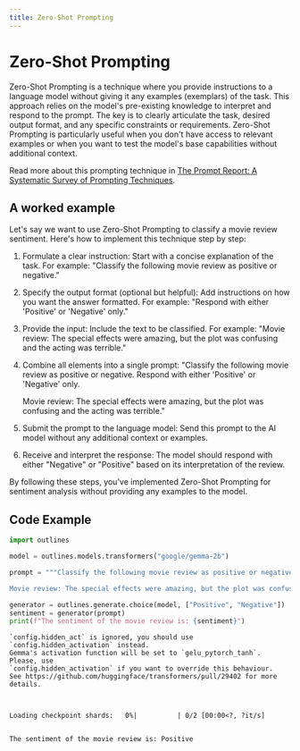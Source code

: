 ```yaml
---
title: Zero-Shot Prompting
---
```


# Zero-Shot Prompting


Zero-Shot Prompting is a technique where you provide instructions to a language model without giving it any examples (exemplars) of the task. This approach relies on the model's pre-existing knowledge to interpret and respond to the prompt. The key is to clearly articulate the task, desired output format, and any specific constraints or requirements. Zero-Shot Prompting is particularly useful when you don't have access to relevant examples or when you want to test the model's base capabilities without additional context.

Read more about this prompting technique in [The Prompt Report: A Systematic Survey of Prompting Techniques](https://arxiv.org/abs/2406.06608).

## A worked example


Let's say we want to use Zero-Shot Prompting to classify a movie review sentiment. Here's how to implement this technique step by step:

1. Formulate a clear instruction:
   Start with a concise explanation of the task. For example:
   "Classify the following movie review as positive or negative."

2. Specify the output format (optional but helpful):
   Add instructions on how you want the answer formatted. For example:
   "Respond with either 'Positive' or 'Negative' only."

3. Provide the input:
   Include the text to be classified. For example:
   "Movie review: The special effects were amazing, but the plot was confusing and the acting was terrible."

4. Combine all elements into a single prompt:
   "Classify the following movie review as positive or negative. Respond with either 'Positive' or 'Negative' only.

   Movie review: The special effects were amazing, but the plot was confusing and the acting was terrible."

5. Submit the prompt to the language model:
   Send this prompt to the AI model without any additional context or examples.

6. Receive and interpret the response:
   The model should respond with either "Negative" or "Positive" based on its interpretation of the review.

By following these steps, you've implemented Zero-Shot Prompting for sentiment analysis without providing any examples to the model.

## Code Example





```python
import outlines

model = outlines.models.transformers("google/gemma-2b")

prompt = """Classify the following movie review as positive or negative. Respond with either 'Positive' or 'Negative' only.

Movie review: The special effects were amazing, but the plot was confusing and the acting was terrible."""

generator = outlines.generate.choice(model, ["Positive", "Negative"])
sentiment = generator(prompt)
print(f"The sentiment of the movie review is: {sentiment}")
```

    `config.hidden_act` is ignored, you should use `config.hidden_activation` instead.
    Gemma's activation function will be set to `gelu_pytorch_tanh`. Please, use
    `config.hidden_activation` if you want to override this behaviour.
    See https://github.com/huggingface/transformers/pull/29402 for more details.



    Loading checkpoint shards:   0%|          | 0/2 [00:00<?, ?it/s]


    The sentiment of the movie review is: Positive
